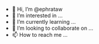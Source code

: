 - 👋 Hi, I’m @ephrataw
- 👀 I’m interested in ...
- 🌱 I’m currently learning ...
- 💞️ I’m looking to collaborate on ...
- 📫 How to reach me ...

<!---
ephrataw/ephrataw is a ✨ special ✨ repository because its `README.md` (this file) appears on your GitHub profile.
You can click the Preview link to take a look at your changes.
--->
